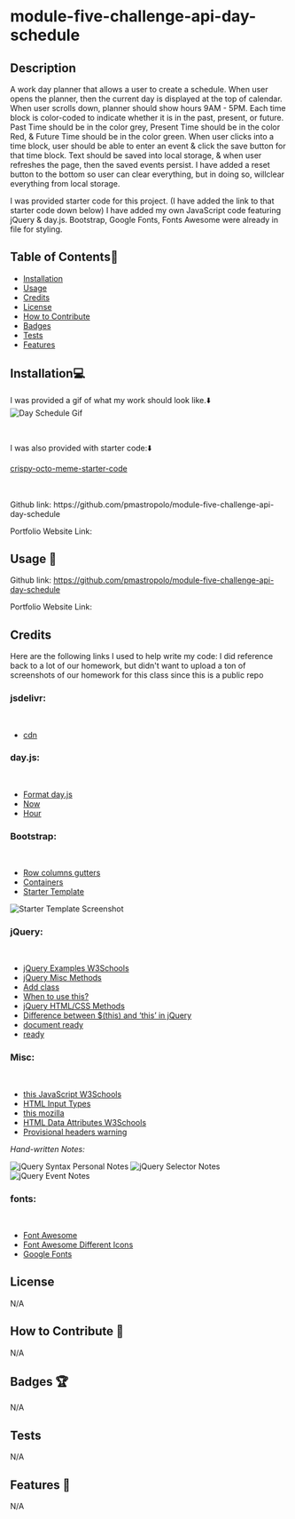 # module-five-challenge-api-day-schedule


## Description

A work day planner that allows a user to create a schedule. When user opens the planner, then the current day is displayed at the top of calendar. When user scrolls down, planner should show hours 9AM - 5PM. Each time block is color-coded to indicate whether it is in the past, present, or future. Past Time should be in the color grey, Present Time should be in the color Red, & Future Time should be in the color green. When user clicks into a time block, user should be able to enter an event & click the save button for that time block. Text should be saved into local storage, & when user refreshes the page, then the saved events persist. I have added a reset button to the bottom so user can clear everything, but in doing so, willclear everything from local storage. 

I was provided starter code for this project. (I have added the link to that starter code down below) I have added my own JavaScript code featuring jQuery & day.js. Bootstrap, Google Fonts, Fonts Awesome were already in file for styling. 


## Table of Contents:file_folder:
- [Installation](#installation)
- [Usage](#usage)
- [Credits](#credits)
- [License](#license)
- [How to Contribute](#How-to-Contribute)
- [Badges](#Badges)
- [Tests](#Tests)
- [Features](#Features)

## Installation:computer:

I was provided a gif of what my work should look like.:arrow_down: 
<br>
![Day Schedule Gif](assets/Images/05-third-party-apis-homework-demo.gif)



<br> 

I was also provided with starter code::arrow_down: 
<br>

[crispy-octo-meme-starter-code](https://github.com/coding-boot-camp/crispy-octo-meme/tree/main)



<br>
<br>
Github link: https://github.com/pmastropolo/module-five-challenge-api-day-schedule

Portfolio Website Link: 

## Usage :open_file_folder:

Github link: https://github.com/pmastropolo/module-five-challenge-api-day-schedule

Portfolio Website Link: 


## Credits

Here are the following links I used to help write my code: 
I did reference back to a lot of our homework, but didn't want to upload a ton of screenshots of our homework for this class since this is a public repo 

### jsdelivr:
<br>

- [cdn](https://www.jsdelivr.com/)

### day.js:
<br>

- [Format day.js](https://day.js.org/docs/en/display/format)
- [Now](https://day.js.org/docs/en/parse/now)
- [Hour](https://day.js.org/docs/en/get-set/hour)

### Bootstrap:
<br>

- [Row columns gutters](https://getbootstrap.com/docs/5.1/layout/gutters/#row-columns-gutters)
- [Containers](https://getbootstrap.com/docs/5.0/layout/containers/)
- [Starter Template](https://getbootstrap.com/docs/5.1/getting-started/introduction/)

![Starter Template Screenshot](<assets/Images/bootstrap starter template.jpeg>)


### jQuery:
<br>

- [jQuery Examples W3Schools](https://www.w3schools.com/jquery/jquery_examples.asp)
- [jQuery Misc Methods](https://www.w3schools.com/jquery/jquery_ref_misc.asp)
- [Add class](https://www.w3schools.com/jquery/html_addclass.asp)
- [When to use this?](https://teamtreehouse.com/community/when-to-use-this-in-jquery)
- [jQuery HTML/CSS Methods](https://www.w3schools.com/jquery/jquery_ref_html.asp)
- [Difference between $(this) and ‘this’ in jQuery](https://www.geeksforgeeks.org/difference-between-this-and-this-in-jquery/#)
- [document ready](http://learn.jquery.com/using-jquery-core/document-ready/)
- [ready](https://api.jquery.com/ready/#ready-handler)


### Misc:
<br>

- [this JavaScript W3Schools](https://www.w3schools.com/js/js_this.asp)
- [HTML Input Types](https://www.w3schools.com/html/html_form_input_types.asp)
- [this mozilla](https://developer.mozilla.org/en-US/docs/Web/JavaScript/Reference/Operators/this)
- [HTML Data Attributes W3Schools](https://www.w3schools.com/tags/att_global_data.asp)
- [Provisional headers warning](https://developer.chrome.com/docs/devtools/network/reference/?utm_source=devtools#provisional-headers)



<!--- Unsure If I Can Add School Notes So Will Comment This Out For Now
[UC Davis Assignments - ACT 1 - jQuery Elements](https://git.bootcampcontent.com/University-of-California---Davis/UCD-VIRT-FSF-PT-06-2023-U-LOLC/-/tree/main/05-Third-Party-APIs/01-Activities/01-Ins_jQuery-Elements)
[UC Davis Assignments - ACT 25 - Object This](https://git.bootcampcontent.com/University-of-California---Davis/UCD-VIRT-FSF-PT-06-2023-U-LOLC/-/blob/main/03-JavaScript/01-Activities/25-Ins_Object-This/script.js)
[]

-->

*Hand-written Notes:* 
<br>

![jQuery Syntax Personal Notes](assets/Images/JavaScriptScreenshot/jquerynotespartone.jpg)
![jQuery Selector Notes](assets/Images/JavaScriptScreenshot/jquerynotesselectors.jpg)
![jQuery Event Notes](assets/Images/JavaScriptScreenshot/jqueryeventsnotes.jpg)


### fonts:
<br>

- [Font Awesome](https://fontawesome.com/)
- [Font Awesome Different Icons](https://fontawesome.com/v5/icons/save?f=classic&s=light&sz=lg&pc=%231b9dee)
- [Google Fonts](https://fonts.google.com/)




## License

N/A

## How to Contribute :tada:

N/A

## Badges :trophy:

N/A

## Tests

N/A

## Features :sparkler:

N/A
